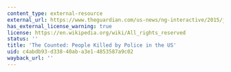 ```yaml
---
content_type: external-resource
external_url: https://www.theguardian.com/us-news/ng-interactive/2015/jun/01/the-counted-police-killings-us-database
has_external_license_warning: true
license: https://en.wikipedia.org/wiki/All_rights_reserved
status: ''
title: 'The Counted: People Killed by Police in the US'
uid: c4abdb93-d338-40ab-a3e1-4853587a9c02
wayback_url: ''
---
```

